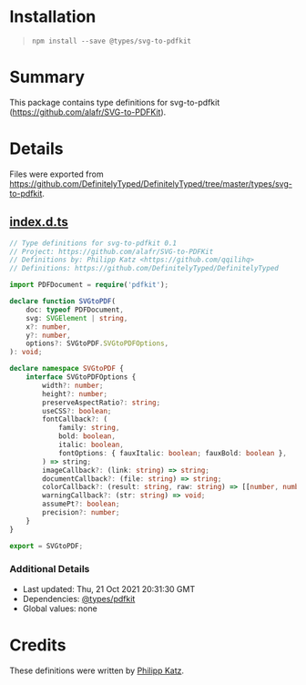 # Installation
> `npm install --save @types/svg-to-pdfkit`

# Summary
This package contains type definitions for svg-to-pdfkit (https://github.com/alafr/SVG-to-PDFKit).

# Details
Files were exported from https://github.com/DefinitelyTyped/DefinitelyTyped/tree/master/types/svg-to-pdfkit.
## [index.d.ts](https://github.com/DefinitelyTyped/DefinitelyTyped/tree/master/types/svg-to-pdfkit/index.d.ts)
````ts
// Type definitions for svg-to-pdfkit 0.1
// Project: https://github.com/alafr/SVG-to-PDFKit
// Definitions by: Philipp Katz <https://github.com/qqilihq>
// Definitions: https://github.com/DefinitelyTyped/DefinitelyTyped

import PDFDocument = require('pdfkit');

declare function SVGtoPDF(
    doc: typeof PDFDocument,
    svg: SVGElement | string,
    x?: number,
    y?: number,
    options?: SVGtoPDF.SVGtoPDFOptions,
): void;

declare namespace SVGtoPDF {
    interface SVGtoPDFOptions {
        width?: number;
        height?: number;
        preserveAspectRatio?: string;
        useCSS?: boolean;
        fontCallback?: (
            family: string,
            bold: boolean,
            italic: boolean,
            fontOptions: { fauxItalic: boolean; fauxBold: boolean },
        ) => string;
        imageCallback?: (link: string) => string;
        documentCallback?: (file: string) => string;
        colorCallback?: (result: string, raw: string) => [[number, number, number], number];
        warningCallback?: (str: string) => void;
        assumePt?: boolean;
        precision?: number;
    }
}

export = SVGtoPDF;

````

### Additional Details
 * Last updated: Thu, 21 Oct 2021 20:31:30 GMT
 * Dependencies: [@types/pdfkit](https://npmjs.com/package/@types/pdfkit)
 * Global values: none

# Credits
These definitions were written by [Philipp Katz](https://github.com/qqilihq).
